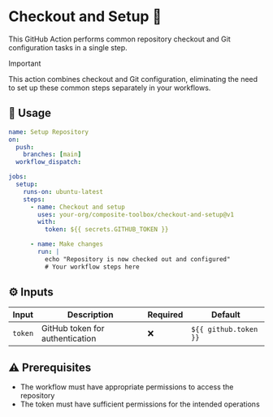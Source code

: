 # Checkout and Setup :wrench:

This GitHub Action performs common repository checkout and Git configuration tasks in a single step.

> [!IMPORTANT]  
> This action combines checkout and Git configuration, eliminating the need to set up these common steps separately in your workflows.

## :rocket: Usage

```yaml
name: Setup Repository
on:
  push:
    branches: [main]
  workflow_dispatch:

jobs:
  setup:
    runs-on: ubuntu-latest
    steps:
      - name: Checkout and setup
        uses: your-org/composite-toolbox/checkout-and-setup@v1
        with:
          token: ${{ secrets.GITHUB_TOKEN }}

      - name: Make changes
        run: |
          echo "Repository is now checked out and configured"
          # Your workflow steps here
```

## :gear: Inputs

| Input   | Description                     | Required | Default               |
| ------- | ------------------------------- | -------- | --------------------- |
| `token` | GitHub token for authentication | :x:      | `${{ github.token }}` |

## :warning: Prerequisites

- The workflow must have appropriate permissions to access the repository
- The token must have sufficient permissions for the intended operations
